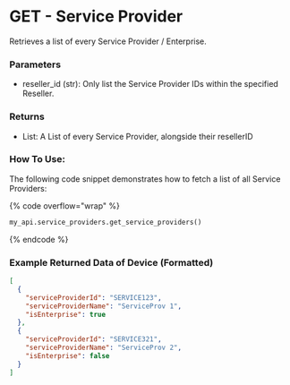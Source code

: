 # GET - Service Provider

Retrieves a list of every Service Provider / Enterprise.

### Parameters&#x20;

* reseller_id (str): Only list the Service Provider IDs within the specified Reseller.&#x20;

### Returns

* List: A List of every Service Provider, alongside their resellerID

### How To Use:

The following code snippet demonstrates how to fetch a list of all Service Providers:

{% code overflow="wrap" %}
```python
my_api.service_providers.get_service_providers()
```
{% endcode %}

### Example Returned Data of Device (Formatted)

```json
[
  {
    "serviceProviderId": "SERVICE123",
    "serviceProviderName": "ServiceProv 1",
    "isEnterprise": true
  },
  {
    "serviceProviderId": "SERVICE321",
    "serviceProviderName": "ServiceProv 2",
    "isEnterprise": false
  }
]
```